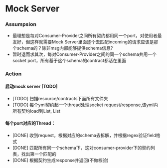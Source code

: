 # Mock Server

### Assumpsion

* 最理想是每对Consumer-Provider之间所有契约都用同一个port，对使用者最友好，但这样就需要Mock Server里面逐个去匹配incoming的请求应该是那个schema的？除非msg内部能够提供schema信息?
* 暂时退而求其次，每对Consumer-Provider之间的同一个schema共用一个socket port，所有基于这个schema的contract都活在里面

### Action

#### 启动mock server [TODO]
* [TODO] 扫描resource/contracts下面所有文件夹
* [TODO] 每个yml契约起一个thread处理socket request/response,该yml内所有契约load到List<Contract>, List<Schema>

#### 每个port对应的Thread：

* [DONE] 收到request，根据对应的schema去拆解，并根据regex验证field格式
* [DONE] 匹配所有同一个schema下，这对consumer-provider下的契约列表，找出第一个匹配的
* [DONE] 根据契约生成response并返回(不做校验)